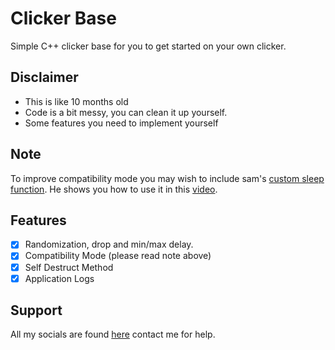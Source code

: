 # Clicker Base
Simple C++ clicker base for you to get started on your own clicker.

## Disclaimer
 - This is like 10 months old
 - Code is a bit messy, you can clean it up yourself.
 - Some features you need to implement yourself
 
 ## Note
To improve compatibility mode you may wish to include sam's [custom sleep function](https://github.com/git-eternal/autoclicker-tutorial/blob/master/autoclicker-tutorial/main.cpp#L38). He shows you how to use it in this [video](https://www.youtube.com/watch?v=cUh5l87bmv4&t=536s).
 
## Features
- [x] Randomization, drop and min/max delay.
- [x] Compatibility Mode (please read note above)
- [x] Self Destruct Method
- [x] Application Logs

## Support
All my socials are found [here](https://solo.to/buxh) contact me for help.
